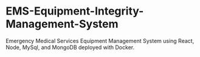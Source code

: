 # EMS-Equipment-Integrity-Management-System
Emergency Medical Services Equipment Management System using React, Node, MySql, and MongoDB deployed with Docker.
